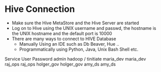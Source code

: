 # Hive Connection
* Make sure the Hive MetaStore and the Hive Server are started
* Log on to Hive using the UNIX username and passwd, the hostname is the 
  UNIX hostname and the default port is 10000
* There are many ways to connect to HIVE Database
  * Manually Using an IDE such as Db Beaver, Hue ..
  * Programmatically using Python, Java, Unix Bash Shell etc.

Service User Password
admin       hadoop / tinitiate
maria_dev   maria_dev
raj_ops     raj_ops
holger_gov  holger_gov
amy_ds      amy_ds
